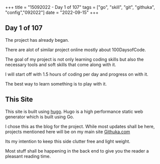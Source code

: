 +++
title = "15092022 - Day 1 of 107"
tags = ["go", "skill", "git", "githuka", "config","092022"]
date = "2022-09-15"
+++

## Day 1 of 107

The project has already began.

There are alot of similar project online mostly about 100DaysofCode.

The goal of my project is not only learning coding skills but also the necessary tools and soft skills that come along with it.

I will start off with 1.5 hours of coding per day and progress on with it.

The best way to learn something is to play with it.

## This Site

This site is built using [hugo](https://gohugo.io/commands/hugo_server/). Hugo is a high performance static web generator which is
built using Go.

I chose this as the blog for the project. While most updates shall be here, projects mentioned here will be on my main site [Githuka.com](https://www.githuka.com)

Its my intention to keep this side clutter free and light weight.

Most stuff shall be happening in the back end to give you the reader a pleasant reading time.
